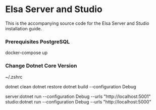 # Elsa Server and Studio

This is the accompanying source code for the Elsa Server and Studio installation guide.



### Prerequisites PostgreSQL
docker-compose up


### Change Dotnet Core Version
~/.zshrc


dotnet clean
dotnet restore
dotnet build --configuration Debug

server:dotnet run --configuration Debug --urls "http://localhost:5001"
studio:dotnet run --configuration Debug --urls "http://localhost:5000"